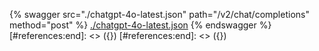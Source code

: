 [#references:start]: <> ({ "template": "openapi" })
[#references:start]: <> ({ "template": "openapi" })
{% swagger src="./chatgpt-4o-latest.json" path="/v2/chat/completions" method="post" %}
[./chatgpt-4o-latest.json](./chatgpt-4o-latest.json)
{% endswagger %}
[#references:end]: <> ({})
[#references:end]: <> ({})